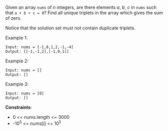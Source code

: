 Given an array `nums` of *n* integers, are there elements *a*, *b*, *c* in `nums` such that `a + b + c = 0`? Find all unique triplets in the array which gives the sum of zero.

Notice that the solution set must not contain duplicate triplets.

Example 1:
```
Input: nums = [-1,0,1,2,-1,-4]
Output: [[-1,-1,2],[-1,0,1]]
```

Example 2:
```
Input: nums = []
Output: []
```

Example 3:
```
Input: nums = [0]
Output: []
``` 

**Constraints**:
* 0 <= nums.length <= 3000
* -10<sup>5</sup> <= nums[i] <= 10<sup>5</sup>